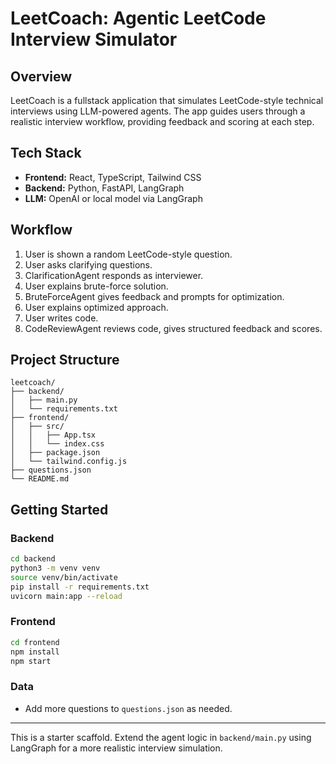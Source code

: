 # LeetCoach: Agentic LeetCode Interview Simulator

## Overview
LeetCoach is a fullstack application that simulates LeetCode-style technical interviews using LLM-powered agents. The app guides users through a realistic interview workflow, providing feedback and scoring at each step.

## Tech Stack
- **Frontend:** React, TypeScript, Tailwind CSS
- **Backend:** Python, FastAPI, LangGraph
- **LLM:** OpenAI or local model via LangGraph

## Workflow
1. User is shown a random LeetCode-style question.
2. User asks clarifying questions.
3. ClarificationAgent responds as interviewer.
4. User explains brute-force solution.
5. BruteForceAgent gives feedback and prompts for optimization.
6. User explains optimized approach.
7. User writes code.
8. CodeReviewAgent reviews code, gives structured feedback and scores.

## Project Structure
```
leetcoach/
├── backend/
│   ├── main.py
│   └── requirements.txt
├── frontend/
│   ├── src/
│   │   ├── App.tsx
│   │   └── index.css
│   ├── package.json
│   └── tailwind.config.js
├── questions.json
└── README.md
```

## Getting Started

### Backend
```bash
cd backend
python3 -m venv venv
source venv/bin/activate
pip install -r requirements.txt
uvicorn main:app --reload
```

### Frontend
```bash
cd frontend
npm install
npm start
```

### Data
- Add more questions to `questions.json` as needed.

---
This is a starter scaffold. Extend the agent logic in `backend/main.py` using LangGraph for a more realistic interview simulation. 